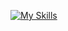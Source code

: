 [![My Skills](https://skillicons.dev/icons?i=c,cpp,py,go,bash,linux,git&perline=3)](https://skillicons.dev)
